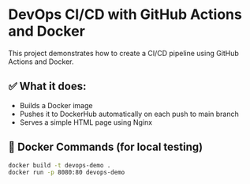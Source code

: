 # DevOps CI/CD with GitHub Actions and Docker

This project demonstrates how to create a CI/CD pipeline using GitHub Actions and Docker.

## ✅ What it does:
- Builds a Docker image
- Pushes it to DockerHub automatically on each push to main branch
- Serves a simple HTML page using Nginx

## 🐳 Docker Commands (for local testing)

```bash
docker build -t devops-demo .
docker run -p 8080:80 devops-demo
